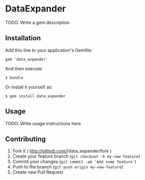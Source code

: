 # DataExpander

TODO: Write a gem description

## Installation

Add this line to your application's Gemfile:

    gem 'data_expander'

And then execute:

    $ bundle

Or install it yourself as:

    $ gem install data_expander

## Usage

TODO: Write usage instructions here

## Contributing

1. Fork it ( http://github.com/<my-github-username>/data_expander/fork )
2. Create your feature branch (`git checkout -b my-new-feature`)
3. Commit your changes (`git commit -am 'Add some feature'`)
4. Push to the branch (`git push origin my-new-feature`)
5. Create new Pull Request
